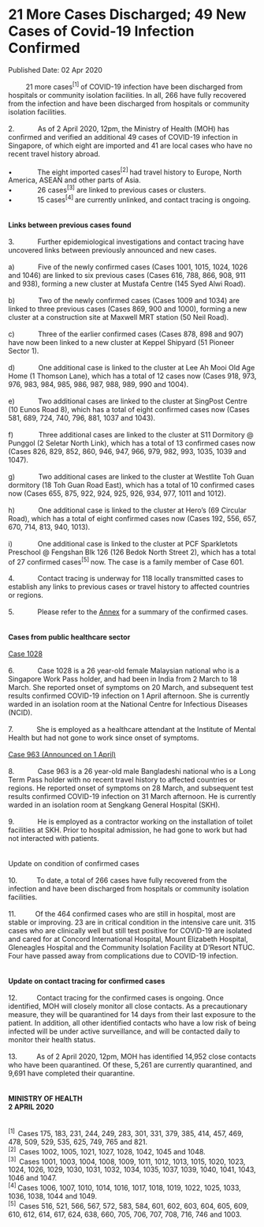 <html>
    <meta http-equiv="Content-Type" content="text/html; charset=utf-8"/>
    <meta charset="utf-8"/>
    <title>21 More Cases Discharged; 49 New Cases of Covid-19 Infection Confirmed</title>
    <body><h1>21 More Cases Discharged; 49 New Cases of Covid-19 Infection Confirmed</h1>
    <p>Published Date: 02 Apr 2020</p> &nbsp; &nbsp; &nbsp; &nbsp; &nbsp;21 more cases<sup>[1] </sup>of COVID-19 infection have been discharged from hospitals or community isolation facilities. In all, 266 have fully recovered from the infection and have been discharged from hospitals or community isolation facilities.<br><br>2.&nbsp; &nbsp; &nbsp; &nbsp; &nbsp; &nbsp; As of 2 April 2020, 12pm, the Ministry of Health (MOH) has confirmed and verified an additional 49 cases of COVID-19 infection in Singapore, of which eight are imported and 41 are local cases who have no recent travel history abroad.<br><br>•&nbsp; &nbsp; &nbsp; &nbsp; &nbsp; &nbsp; &nbsp;The eight imported cases<sup>[2] </sup>had travel history to Europe, North America, ASEAN and other parts of Asia.<br>•&nbsp; &nbsp; &nbsp; &nbsp; &nbsp; &nbsp; &nbsp;26 cases<sup>[3]</sup> are linked to previous cases or clusters.<br>•&nbsp; &nbsp; &nbsp; &nbsp; &nbsp; &nbsp; &nbsp;15 cases<sup>[4] </sup>are currently unlinked, and contact tracing is ongoing.<br><br>&nbsp;<br><strong>Links between previous cases found</strong><br><br>3.&nbsp; &nbsp; &nbsp; &nbsp; &nbsp; &nbsp; Further epidemiological investigations and contact tracing have uncovered links between previously announced and new cases.<br><br>a)&nbsp; &nbsp; &nbsp; &nbsp; &nbsp; &nbsp; Five of the newly confirmed cases (Cases 1001, 1015, 1024, 1026 and 1046) are linked to six previous cases (Cases 616, 788, 866, 908, 911 and 938), forming a new cluster at Mustafa Centre (145 Syed Alwi Road).<br><br>b)&nbsp; &nbsp; &nbsp; &nbsp; &nbsp; &nbsp; Two of the newly confirmed cases (Cases 1009 and 1034) are linked to three previous cases (Cases 869, 900 and 1000), forming a new cluster at a construction site at Maxwell MRT station (50 Neil Road).<br><br>c)&nbsp; &nbsp; &nbsp; &nbsp; &nbsp; &nbsp; Three of the earlier confirmed cases (Cases 878, 898 and 907) have now been linked to a new cluster at Keppel Shipyard (51 Pioneer Sector 1).<br><br>d)&nbsp; &nbsp; &nbsp; &nbsp; &nbsp; &nbsp; One additional case is linked to the cluster at Lee Ah Mooi Old Age Home (1 Thomson Lane), which has a total of 12 cases now (Cases 918, 973, 976, 983, 984, 985, 986, 987, 988, 989, 990 and 1004).<br><br>e)&nbsp; &nbsp; &nbsp; &nbsp; &nbsp; &nbsp; Two additional cases are linked to the cluster at SingPost Centre (10 Eunos Road 8), which has a total of eight confirmed cases now (Cases 581, 689, 724, 740, 796, 881, 1037 and 1043).<br><br>f)&nbsp; &nbsp; &nbsp; &nbsp; &nbsp; &nbsp; &nbsp;Three additional cases are linked to the cluster at S11 Dormitory @ Punggol (2 Seletar North Link), which has a total of 13 confirmed cases now (Cases 826, 829, 852, 860, 946, 947, 966, 979, 982, 993, 1035, 1039 and 1047).<br><br>g)&nbsp; &nbsp; &nbsp; &nbsp; &nbsp; &nbsp; Two additional cases are linked to the cluster at Westlite Toh Guan dormitory (18 Toh Guan Road East), which has a total of 10 confirmed cases now (Cases 655, 875, 922, 924, 925, 926, 934, 977, 1011 and 1012).<br><br>h)&nbsp; &nbsp; &nbsp; &nbsp; &nbsp; &nbsp; One additional case is linked to the cluster at Hero’s (69 Circular Road), which has a total of eight confirmed cases now (Cases 192, 556, 657, 670, 714, 813, 940, 1013).<br><br>i)&nbsp; &nbsp; &nbsp; &nbsp; &nbsp; &nbsp; &nbsp;One additional case is linked to the cluster at PCF Sparkletots Preschool @ Fengshan Blk 126 (126 Bedok North Street 2), which has a total of 27 confirmed cases<sup>[5] </sup>now. The case is a family member of Case 601.<br><br>4.&nbsp; &nbsp; &nbsp; &nbsp; &nbsp; &nbsp; Contact tracing is underway for 118 locally transmitted cases to establish any links to previous cases or travel history to affected countries or regions.<br><br>5.&nbsp; &nbsp; &nbsp; &nbsp; &nbsp; &nbsp; Please refer to the <a href="/docs/librariesprovider5/pressroom/press-releases/annex2-4.pdf?sfvrsn=ce7fb8e_2" title="Annex">Annex</a>&nbsp;for a summary of the confirmed cases.<br><br>&nbsp;<br><strong>Cases from public healthcare sector</strong><br><br><u>Case 1028</u><br><br>6.&nbsp; &nbsp; &nbsp; &nbsp; &nbsp; &nbsp; Case 1028 is a 26 year-old female Malaysian national who is a Singapore Work Pass holder, and had been in India from 2 March to 18 March. She reported onset of symptoms on 20 March, and subsequent test results confirmed COVID-19 infection on 1 April afternoon. She is currently warded in an isolation room at the National Centre for Infectious Diseases (NCID).<br><br>7.&nbsp; &nbsp; &nbsp; &nbsp; &nbsp; &nbsp; She is employed as a healthcare attendant at the Institute of Mental Health but had not gone to work since onset of symptoms.<br><br><u>Case 963 (Announced on 1 April)</u><br><br>8.&nbsp; &nbsp; &nbsp; &nbsp; &nbsp; &nbsp; Case 963 is a 26 year-old male Bangladeshi national who is a Long Term Pass holder with no recent travel history to affected countries or regions. He reported onset of symptoms on 28 March, and subsequent test results confirmed COVID-19 infection on 31 March afternoon. He is currently warded in an isolation room at Sengkang General Hospital (SKH).<br><br>9.&nbsp; &nbsp; &nbsp; &nbsp; &nbsp; &nbsp; He is employed as a contractor working on the installation of toilet facilities at SKH. Prior to hospital admission, he had gone to work but had not interacted with patients.<br><br>&nbsp;<br>Update on condition of confirmed cases<br><br>10.&nbsp; &nbsp; &nbsp; &nbsp; &nbsp; To date, a total of 266 cases have fully recovered from the infection and have been discharged from hospitals or community isolation facilities.<br><br>11.&nbsp; &nbsp; &nbsp; &nbsp; &nbsp; Of the 464 confirmed cases who are still in hospital, most are stable or improving. 23 are in critical condition in the intensive care unit. 315 cases who are clinically well but still test positive for COVID-19 are isolated and cared for at Concord International Hospital, Mount Elizabeth Hospital, Gleneagles Hospital and the Community Isolation Facility at D’Resort NTUC. Four have passed away from complications due to COVID-19 infection.<br><br>&nbsp;<br><strong>Update on contact tracing for confirmed cases</strong><br><br>12.&nbsp; &nbsp; &nbsp; &nbsp; &nbsp; Contact tracing for the confirmed cases is ongoing. Once identified, MOH will closely monitor all close contacts. As a precautionary measure, they will be quarantined for 14 days from their last exposure to the patient. In addition, all other identified contacts who have a low risk of being infected will be under active surveillance, and will be contacted daily to monitor their health status.<br><br>13.&nbsp; &nbsp; &nbsp; &nbsp; &nbsp; As of 2 April 2020, 12pm, MOH has identified 14,952 close contacts who have been quarantined. Of these, 5,261 are currently quarantined, and 9,691 have completed their quarantine.<br>&nbsp;<br><br><strong>MINISTRY OF HEALTH<br>2 APRIL 2020</strong><br><br>&nbsp;<br><sup>[1]&nbsp; </sup>Cases 175, 183, 231, 244, 249, 283, 301, 331, 379, 385, 414, 457, 469, 478, 509, 529, 535, 625, 749, 765 and 821.<br><sup>[2]&nbsp; </sup>Cases 1002, 1005, 1021, 1027, 1028, 1042, 1045 and 1048.<br><sup>[3]&nbsp; </sup>Cases 1001, 1003, 1004, 1008, 1009, 1011, 1012, 1013, 1015, 1020, 1023, 1024, 1026, 1029, 1030, 1031, 1032, 1034, 1035, 1037, 1039, 1040, 1041, 1043, 1046 and 1047.<br><sup>[4] </sup>Cases 1006, 1007, 1010, 1014, 1016, 1017, 1018, 1019, 1022, 1025, 1033, 1036, 1038, 1044 and 1049.<br><sup>[5]&nbsp; </sup>Cases 516, 521, 566, 567, 572, 583, 584, 601, 602, 603, 604, 605, 609, 610, 612, 614, 617, 624, 638, 660, 705, 706, 707, 708, 716, 746 and 1003.</body>
</html>